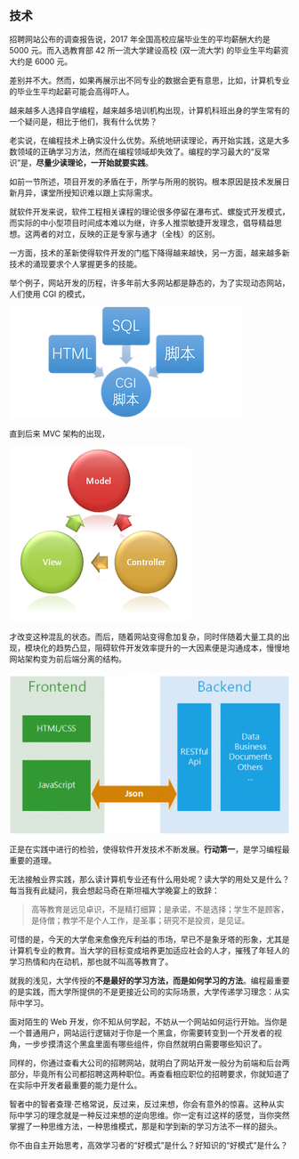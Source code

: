 ## 技术

招聘网站公布的调查报告说，2017 年全国高校应届毕业生的平均薪酬大约是 5000 元。而入选教育部 42 所一流大学建设高校 (双一流大学) 的毕业生平均薪资大约是 6000 元。

差别并不大。然而，如果再展示出不同专业的数据会更有意思，比如，计算机专业的毕业生平均起薪可能会高得吓人。

越来越多人选择自学编程，越来越多培训机构出现，计算机科班出身的学生常有的一个疑问是，相比于他们，我有什么优势？

老实说，在编程技术上确实没什么优势。系统地研读理论，再开始实践，这是大多数领域的正确学习方法，然而在编程领域却失效了。编程的学习最大的“反常识”是，**尽量少读理论，一开始就要实践**。

如前一节所述，项目开发的矛盾在于，所学与所用的脱钩。根本原因是技术发展日新月异，课堂所授知识难以跟上实际需求。

就软件开发来说，软件工程相关课程的理论很多停留在瀑布式、螺旋式开发模式，而实际的中小型项目时间成本难以为继，许多人推崇敏捷开发理念，倡导精益思想。这两者的对立，反映的正是专家与通才（全栈）的区别。

一方面，技术的革新使得软件开发的门槛下降得越来越快，另一方面，越来越多新技术的涌现要求个人掌握更多的技能。

举个例子，网站开发的历程，许多年前大多网站都是静态的，为了实现动态网站，人们使用 CGI 的模式，

![](/assets/CGI.png)

直到后来 MVC 架构的出现，

![](/assets/MVC.png)

才改变这种混乱的状态。而后，随着网站变得愈加复杂，同时伴随着大量工具的出现，模块化的趋势凸显，阻碍软件开发效率提升的一大因素便是沟通成本，慢慢地网站架构变为前后端分离的结构。

![](/assets/frontend-backend.png)

正是在实践中进行的检验，使得软件开发技术不断发展。**行动第一**，是学习编程最重要的道理。

无法接触业界实践，那么读计算机专业还有什么用处呢？读大学的用处又是什么？每当我有此疑问，我会想起马奇在斯坦福大学晚宴上的致辞：

> 高等教育是远见卓识，不是精打细算；是承诺，不是选择；学生不是顾客，是侍僧；教学不是个人工作，是圣事；研究不是投资，是见证。

可惜的是，今天的大学愈来愈像充斥利益的市场，早已不是象牙塔的形象，尤其是计算机专业的教育。当大学的目标变成培养更加适应社会的人才，摧残了年轻人的学习热情和内在动机，那也就不叫高等教育了。

就我的浅见，大学传授的**不是最好的学习方法，而是如何学习的方法**。编程最重要的是实践，而大学所提供的不是更接近公司的实际场景，大学传递学习理念：从实际中学习。

面对陌生的 Web 开发，你不知从何学起，不妨从一个网站如何运行开始。当你是一个普通用户，网站运行逻辑对于你是一个黑盒，你需要转变到一个开发者的视角，一步步摸清这个黑盒里面有哪些组件，你自然就明白需要哪些知识了。

同样的，你通过查看大公司的招聘网站，就明白了网站开发一般分为前端和后台两部分，毕竟所有公司都招聘这两种职位。再查看相应职位的招聘要求，你就知道了在实际中开发者最重要的能力是什么。

智者中的智者查理·芒格常说，反过来，反过来想，你会有意外的惊喜。这种从实际中学习的理念就是一种反过来想的逆向思维。你一定有过这样的感觉，当你突然掌握了一种思维方法，一种思维模式，那是和学到新的学习方法不一样的甜头。

你不由自主开始思考，高效学习者的“好模式”是什么？好知识的“好模式”是什么？

